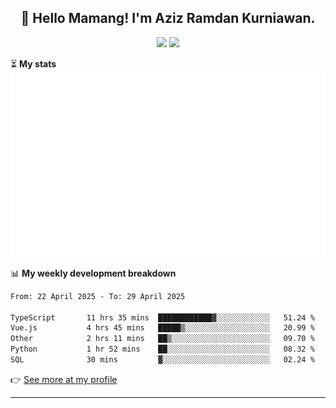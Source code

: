 <h2 align="center">👋 Hello Mamang! I'm Aziz Ramdan Kurniawan.</h2>  
<p align="center">
  <img src="https://komarev.com/ghpvc/?username=azizramdan">
  <img src="https://wakatime.com/badge/user/90056fa0-4c31-4eca-954e-2a3ac05896f9.svg">
</p>
    
⏳ **My stats**  
![](https://raw.githubusercontent.com/azizramdan/github-stats/master/generated/overview.svg#gh-dark-mode-only)

📊 **My weekly development breakdown**
<!--START_SECTION:waka-->

```txt
From: 22 April 2025 - To: 29 April 2025

TypeScript       11 hrs 35 mins  ████████████▓░░░░░░░░░░░░   51.24 %
Vue.js           4 hrs 45 mins   █████▒░░░░░░░░░░░░░░░░░░░   20.99 %
Other            2 hrs 11 mins   ██▒░░░░░░░░░░░░░░░░░░░░░░   09.70 %
Python           1 hr 52 mins    ██░░░░░░░░░░░░░░░░░░░░░░░   08.32 %
SQL              30 mins         ▓░░░░░░░░░░░░░░░░░░░░░░░░   02.24 %
```

<!--END_SECTION:waka-->
👉 [See more at my profile](https://wakatime.com/@azizramdan)
***
